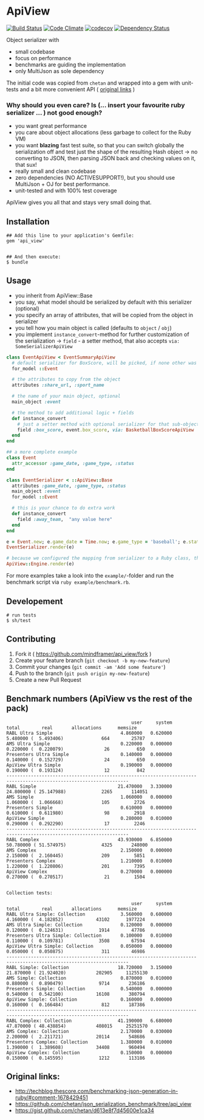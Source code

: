 # ApiView

[![Build Status](https://travis-ci.org/ddd-ruby/api_view.png)](https://travis-ci.org/ddd-ruby/api_view)
[![Code Climate](https://codeclimate.com/github/ddd-ruby/api_view/badges/gpa.svg)](https://codeclimate.com/github/ddd-ruby/api_view)
[![codecov](https://codecov.io/gh/ddd-ruby/api_view/branch/master/graph/badge.svg)](https://codecov.io/gh/ddd-ruby/api_view)
[![Dependency Status](https://gemnasium.com/ddd-ruby/api_view.png)](https://gemnasium.com/ddd-ruby/api_view)


Object serializer with
  - small codebase
  - focus on performance
  - benchmarks are guiding the implementation
  - only MultiJson as sole dependency


The initial code was copied from `chetan` and wrapped into a gem with unit-tests and a bit more convenient API ( [original links](#original-links) )



### Why should you even care? Is (... insert your favourite ruby serializer ... ) not good enough?

  - you want great performance
  - you care about object allocations (less garbage to collect for the Ruby VM)
  - you want **blazing** fast test suite, so that you can switch globally the serialization off and test just the shape of the resulting Hash object
    -> no converting to JSON, then parsing JSON back and checking values on it, that sux!
  - really small and clean codebase
  - zero dependencies (NO ACTIVESUPPORT!), but you should use MultiJson + OJ for best performance.
  - unit-tested and with 100% test coverage

ApiView gives you all that and stays very small doing that.

## Installation

    ## Add this line to your application's Gemfile:
    gem 'api_view'


    ## And then execute:
    $ bundle


## Usage

  - you inherit from ApiView::Base
  - you say, what model should be serialized by default with this serializer (optional)
  - you specify an array of attributes, that will be copied from the object in serializer
  - you tell how you main object is called (defaults to `object` / `obj`)
  - you implement `instance_convert`-method for further customization of the serialization
    -> `field` - a setter method, that also accepts `via: SomeSerializerApiView`


```ruby
class EventApiView < EventSummaryApiView
  # default serializer for BoxScore, will be picked, if none other was given
  for_model ::Event

  # the attributes to copy from the object
  attributes :share_url, :sport_name

  # the name of your main object, optional
  main_object :event

  # the method to add additional logic + fields
  def instance_convert
    # just a setter method with optional serializer for that sub-object
    field :box_score, event.box_score, via: BasketballBoxScoreApiView
  end
end

## a more complete example
class Event
  attr_accessor :game_date, :game_type, :status
end

class EventSerializer < ::ApiView::Base
  attributes :game_date, :game_type, :status
  main_object :event
  for_model ::Event

  # this is your chance to do extra work
  def instance_convert
    field :away_team,  "any value here"
  end
end

e = Event.new; e.game_date = Time.now; e.game_type = 'baseball'; e.status = 'won'
EventSerializer.render(e)

# because we configured the mapping from serializer to a Ruby class, this also works:
ApiView::Engine.render(e)
```



For more examples take a look into the `example/`-folder and run the benchmark script via `ruby example/benchmark.rb`.



## Developement

    # run tests
    $ sh/test




## Contributing

1. Fork it ( https://github.com/mindframer/api_view/fork )
2. Create your feature branch (`git checkout -b my-new-feature`)
3. Commit your changes (`git commit -am 'Add some feature'`)
4. Push to the branch (`git push origin my-new-feature`)
5. Create a new Pull Request



## Benchmark numbers (ApiView vs the rest of the pack)

                                                  user     system      total        real       allocations      memsize
    RABL Ultra Simple                         4.860000   0.620000   5.480000 (  5.493406)              664        25787
    AMS Ultra Simple                          0.220000   0.000000   0.220000 (  0.220079)               26          650
    Presenters Ultra Simple                   0.140000   0.000000   0.140000 (  0.152729)               24          650
    ApiView Ultra Simple                      0.190000   0.000000   0.190000 (  0.193124)               12          842
    -------------------------------------------------------------------------------------------------------------------
    RABL Simple                              21.470000   3.330000  24.800000 ( 25.147988)             2265       114051
    AMS Simple                                1.060000   0.000000   1.060000 (  1.066668)              105         2726
    Presenters Simple                         0.610000   0.000000   0.610000 (  0.611980)               98         2918
    ApiView Simple                            0.280000   0.010000   0.290000 (  0.292290)               17         2246
    -------------------------------------------------------------------------------------------------------------------
    RABL Complex                             43.930000   6.850000  50.780000 ( 51.574975)             4325       248000
    AMS Complex                               2.150000   0.000000   2.150000 (  2.160445)              209         5851
    Presenters Complex                        1.210000   0.010000   1.220000 (  1.220806)              201         7395
    ApiView Complex                           0.270000   0.000000   0.270000 (  0.270517)               21         1504


    Collection tests:

                                                  user     system      total        real       allocations      memsize
    RABL Ultra Simple: Collection             3.560000   0.600000   4.160000 (  4.182852)            43102      1977224
    AMS Ultra Simple: Collection              0.120000   0.000000   0.120000 (  0.124631)             1914        47786
    Presenters Ultra Simple: Collection       0.100000   0.010000   0.110000 (  0.109781)             3508        67594
    ApiView Ultra Simple: Collection          0.050000   0.000000   0.050000 (  0.050875)              311        46986
    -------------------------------------------------------------------------------------------------------------------
    RABL Simple: Collection                  18.720000   3.150000  21.870000 ( 21.924020)           202905     11255130
    AMS Simple: Collection                    0.870000   0.010000   0.880000 (  0.890479)             9714       236186
    Presenters Simple: Collection             0.540000   0.000000   0.540000 (  0.542100)            16108       380794
    ApiView Simple: Collection                0.160000   0.000000   0.160000 (  0.166484)              812       187386
    -------------------------------------------------------------------------------------------------------------------
    RABL Complex: Collection                 41.190000   6.680000  47.870000 ( 48.438854)           408015     25251570
    AMS Complex: Collection                   2.170000   0.030000   2.200000 (  2.211721)            20114       548686
    Presenters Complex: Collection            1.380000   0.010000   1.390000 (  1.389608)            34408       960494
    ApiView Complex: Collection               0.150000   0.000000   0.150000 (  0.145595)             1212       113186


## Original links:
  - http://techblog.thescore.com/benchmarking-json-generation-in-ruby/#comment-1678429451
  - https://github.com/chetan/json_serialization_benchmark/tree/api_view
  - https://gist.github.com/chetan/d613e8f7d45600e1ca34
